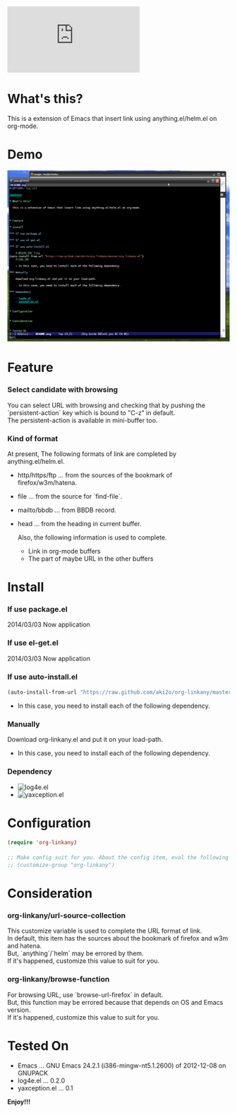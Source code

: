 ![Japanese](https://github.com/aki2o/org-linkany/blob/master/README-ja.md)

# What's this?

This is a extension of Emacs that insert link using anything.el/helm.el on org-mode.  

# Demo

![demo](image/demo.gif)

# Feature

### Select candidate with browsing

You can select URL with browsing and checking that by pushing the \`persistent-action\` key
which is bound to "C-z" in default.  
The persistent-action is available in mini-buffer too.  

### Kind of format

At present, The following formats of link are completed by anything.el/helm.el.  
-   http/https/ftp &#x2026; from the sources of the bookmark of firefox/w3m/hatena.
-   file &#x2026; from the source for \`find-file\`.
-   mailto/bbdb &#x2026; from BBDB record.
-   head &#x2026; from the heading in current buffer.
    
    Also, the following information is used to complete.  
    
    -   Link in org-mode buffers
    -   The part of maybe URL in the other buffers

# Install

### If use package.el

2014/03/03 Now application

### If use el-get.el

2014/03/03 Now application

### If use auto-install.el

```lisp
(auto-install-from-url "https://raw.github.com/aki2o/org-linkany/master/org-linkany.el")
```
-   In this case, you need to install each of the following dependency.

### Manually

Download org-linkany.el and put it on your load-path.  
-   In this case, you need to install each of the following dependency.

### Dependency

-   ![log4e.el](https://github.com/aki2o/log4e)
-   ![yaxception.el](https://github.com/aki2o/yaxception)

# Configuration

```lisp
(require 'org-linkany)

;; Make config suit for you. About the config item, eval the following sexp.
;; (customize-group "org-linkany")
```

# Consideration

### org-linkany/url-source-collection

This customize variable is used to complete the URL format of link.  
In default, this item has the sources about the bookmark of firefox and w3m and hatena.  
But, \`anything\`/\`helm\` may be errored by them.  
If it's happened, customize this value to suit for you.  

### org-linkany/browse-function

For browsing URL, use \`browse-url-firefox\` in default.  
But, this function may be errored because that depends on OS and Emacs version.  
If it's happened, customize this value to suit for you.  

# Tested On

-   Emacs &#x2026; GNU Emacs 24.2.1 (i386-mingw-nt5.1.2600) of 2012-12-08 on GNUPACK
-   log4e.el &#x2026; 0.2.0
-   yaxception.el &#x2026; 0.1

**Enjoy!!!**
